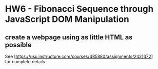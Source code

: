 # HW6 - Fibonacci Sequence through JavaScript DOM Manipulation

## create a webpage using as little HTML as possible

See [https://usu.instructure.com/courses/485880/assignments/2421372] for complete details
